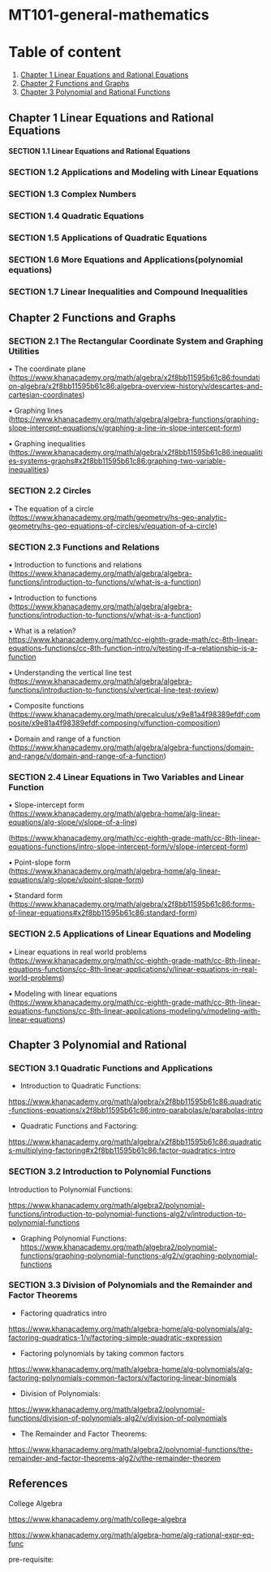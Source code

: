 # MT101-general-mathematics


# Table of content 

1. [Chapter 1 Linear Equations and Rational Equations](#Chapter-1-Linear-Equations-and-Rational-Equations)
2. [Chapter 2 Functions and Graphs](#Chapter-2-Functions-and-Graphs)
3. [Chapter 3 Polynomial and Rational Functions](#Chapter-3-Polynomial-and-Rational-Functions)

## Chapter 1 Linear Equations and Rational Equations

#### SECTION 1.1 Linear Equations and Rational Equations




### SECTION 1.2 Applications and Modeling with Linear Equations


### SECTION 1.3 Complex Numbers




### SECTION 1.4 Quadratic Equations


### SECTION 1.5 Applications of Quadratic Equations


### SECTION 1.6 More Equations and Applications(polynomial equations)


### SECTION 1.7 Linear Inequalities and Compound Inequalities

## Chapter 2 Functions and Graphs





### SECTION 2.1 The Rectangular Coordinate System and Graphing Utilities

• The coordinate plane <br>
(https://www.khanacademy.org/math/algebra/x2f8bb11595b61c86:foundation-algebra/x2f8bb11595b61c86:algebra-overview-history/v/descartes-and-cartesian-coordinates)



• Graphing lines <br> 
(https://www.khanacademy.org/math/algebra/algebra-functions/graphing-slope-intercept-equations/v/graphing-a-line-in-slope-intercept-form)


• Graphing inequalities <br>
(https://www.khanacademy.org/math/algebra/x2f8bb11595b61c86:inequalities-systems-graphs#x2f8bb11595b61c86:graphing-two-variable-inequalities)





### SECTION 2.2 Circles 

• The equation of a circle <br>
(https://www.khanacademy.org/math/geometry/hs-geo-analytic-geometry/hs-geo-equations-of-circles/v/equation-of-a-circle)


### SECTION 2.3 Functions and Relations



• Introduction to functions and relations <br>
(https://www.khanacademy.org/math/algebra/algebra-functions/introduction-to-functions/v/what-is-a-function)



• Introduction to functions <br>
(https://www.khanacademy.org/math/algebra/algebra-functions/introduction-to-functions/v/what-is-a-function)


• What is a relation? <br>
https://www.khanacademy.org/math/cc-eighth-grade-math/cc-8th-linear-equations-functions/cc-8th-function-intro/v/testing-if-a-relationship-is-a-function


• Understanding the vertical line test <br>
(https://www.khanacademy.org/math/algebra/algebra-functions/introduction-to-functions/v/vertical-line-test-review)




• Composite functions <br>
(https://www.khanacademy.org/math/precalculus/x9e81a4f98389efdf:composite/x9e81a4f98389efdf:composing/v/function-composition)


• Domain and range of a function <br>
(https://www.khanacademy.org/math/algebra/algebra-functions/domain-and-range/v/domain-and-range-of-a-function)

### SECTION 2.4 Linear Equations in Two Variables and Linear Function


• Slope-intercept form <br>
(https://www.khanacademy.org/math/algebra-home/alg-linear-equations/alg-slope/v/slope-of-a-line)

(https://www.khanacademy.org/math/cc-eighth-grade-math/cc-8th-linear-equations-functions/intro-slope-intercept-form/v/slope-intercept-form)

• Point-slope form <br>
(https://www.khanacademy.org/math/algebra-home/alg-linear-equations/alg-slope/v/point-slope-form)


• Standard form <br>
(https://www.khanacademy.org/math/algebra/x2f8bb11595b61c86:forms-of-linear-equations#x2f8bb11595b61c86:standard-form)


### SECTION 2.5 Applications of Linear Equations and Modeling




• Linear equations in real world problems <br>
(https://www.khanacademy.org/math/cc-eighth-grade-math/cc-8th-linear-equations-functions/cc-8th-linear-applications/v/linear-equations-in-real-world-problems)


• Modeling with linear equations <br>
(https://www.khanacademy.org/math/cc-eighth-grade-math/cc-8th-linear-equations-functions/cc-8th-linear-applications-modeling/v/modeling-with-linear-equations)



## Chapter 3 Polynomial and Rational 

### SECTION 3.1 Quadratic Functions and Applications


* Introduction to Quadratic Functions: <br>


 https://www.khanacademy.org/math/algebra/x2f8bb11595b61c86:quadratic-functions-equations/x2f8bb11595b61c86:intro-parabolas/e/parabolas-intro


* Quadratic Functions and Factoring: <br>


 https://www.khanacademy.org/math/algebra/x2f8bb11595b61c86:quadratics-multiplying-factoring#x2f8bb11595b61c86:factor-quadratics-intro






### SECTION 3.2 Introduction to Polynomial Functions


Introduction to Polynomial Functions: <br>


https://www.khanacademy.org/math/algebra2/polynomial-functions/introduction-to-polynomial-functions-alg2/v/introduction-to-polynomial-functions


* Graphing Polynomial Functions: <br>
https://www.khanacademy.org/math/algebra2/polynomial-functions/graphing-polynomial-functions-alg2/v/graphing-polynomial-functions


### SECTION 3.3 Division of Polynomials and the Remainder and Factor Theorems


* Factoring quadratics intro <br>


https://www.khanacademy.org/math/algebra-home/alg-polynomials/alg-factoring-quadratics-1/v/factoring-simple-quadratic-expression


* Factoring polynomials by taking common factors <br>


https://www.khanacademy.org/math/algebra-home/alg-polynomials/alg-factoring-polynomials-common-factors/v/factoring-linear-binomials




* Division of Polynomials: <br>

https://www.khanacademy.org/math/algebra2/polynomial-functions/division-of-polynomials-alg2/v/division-of-polynomials


* The Remainder and Factor Theorems:  <br>

https://www.khanacademy.org/math/algebra2/polynomial-functions/the-remainder-and-factor-theorems-alg2/v/the-remainder-theorem










## References

College Algebra <br>

https://www.khanacademy.org/math/college-algebra


https://www.khanacademy.org/math/algebra-home/alg-rational-expr-eq-func <br>


pre-requisite:



